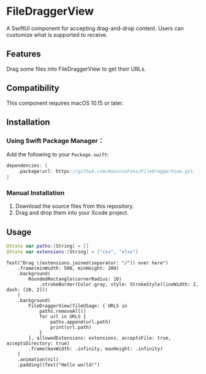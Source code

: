 # **FileDraggerView**

A SwiftUI component for accepting drag-and-drop content. Users can customize what is supported to receive.

## Features

Drag some files into FileDraggerView to get their URLs.

## Compatibility

This component requires macOS 10.15 or later.

## Installation

### Using Swift Package Manager：

Add the following to your `Package.swift`:

```swift
dependencies: [
    .package(url: https://github.com/HaxorusFans/FileDraggerView.git, from: "1.1.2")
]
```

### Manual Installation

1. Download the source files from this repository.
2. Drag and drop them into your Xcode project.

## Usage

```swift
@State var paths:[String] = []
@State var extensions:[String] = ["csv", "xlsx"]
```

```swiftUI
Text("Drag \(extensions.joined(separator: "/")) over here")
    .frame(minWidth: 500, minHeight: 200)
    .background(
        RoundedRectangle(cornerRadius: 10)
            .strokeBorder(Color.gray, style: StrokeStyle(lineWidth: 2, dash: [10, 2]))
    )
    .background(
        FileDraggerView(fileUSage: { URLS in
            paths.removeAll()
            for url in URLS {
                paths.append(url.path)
                print(url.path)
            }
        }, allowedExtensions: extensions, acceptsFile: true, acceptsDirectory: true)
        .frame(maxWidth: .infinity, maxHeight: .infinity)
    )
    .animation(nil)
    .padding()Text("Hello world!")
```
